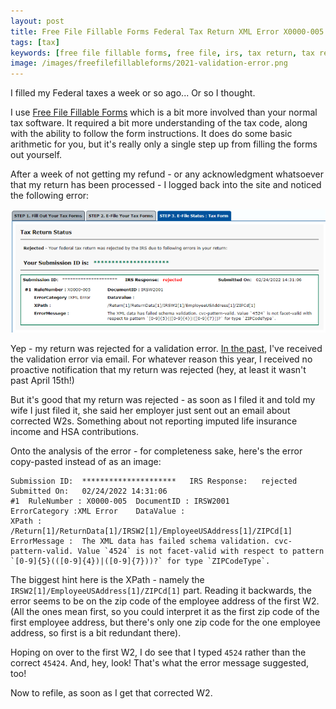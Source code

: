```yaml
---
layout: post
title: Free File Fillable Forms Federal Tax Return XML Error X0000-005
tags: [tax]
keywords: [free file fillable forms, free file, irs, tax return, tax refund]
image: /images/freefilefillableforms/2021-validation-error.png
---
```


I filled my Federal taxes a week or so ago... Or so I thought.

I use [Free File Fillable Forms](https://www.freefilefillableforms.com/) which is a bit more involved than your normal tax software. It required a bit more understanding of the tax code, along with the ability to follow the form instructions. It does do some basic arithmetic for you, but it's really only a single step up from filling the forms out yourself.

After a week of not getting my refund - or any acknowledgment whatsoever that my return has been processed - I logged back into the site and noticed the following error:

![Validation error screen shot.](/images/freefilefillableforms/2021-validation-error.png)

Yep - my return was rejected for a validation error. [In the past](https://www.joehxblog.com/fixing-validation-errors-on-my-2019-free-file-fillable-forms-federal-tax-return/), I've received the validation error via email. For whatever reason this year, I received no proactive notification that my return was rejected (hey, at least it wasn't past April 15th!)

But it's good that my return was rejected - as soon as I filed it and told my wife I just filed it, she said her employer just sent out an email about corrected W2s. Something about not reporting imputed life insurance income and HSA contributions.

Onto the analysis of the error - for completeness sake, here's the error copy-pasted instead of as an image:

    Submission ID:	*********************	IRS Response:	rejected	Submitted On:	02/24/2022 14:31:06
    #1	RuleNumber : X0000-005	DocumentID : IRSW2001
    ErrorCategory :XML Error	DataValue :
    XPath :	/Return[1]/ReturnData[1]/IRSW2[1]/EmployeeUSAddress[1]/ZIPCd[1]
    ErrorMessage :	The XML data has failed schema validation. cvc-pattern-valid. Value `4524` is not facet-valid with respect to pattern `[0-9]{5}(([0-9]{4})|([0-9]{7}))?` for type `ZIPCodeType`.

The biggest hint here is the XPath - namely the `IRSW2[1]/EmployeeUSAddress[1]/ZIPCd[1]` part. Reading it backwards, the error seems to be on the zip code of the employee address of the first W2. (All the ones mean first, so you could interpret it as the first zip code of the first employee address, but there's only one zip code for the one employee address, so first is a bit redundant there).

Hoping on over to the first W2, I do see that I typed `4524` rather than the correct `45424`. And, hey, look! That's what the error message suggested, too!

Now to refile, as soon as I get that corrected W2.